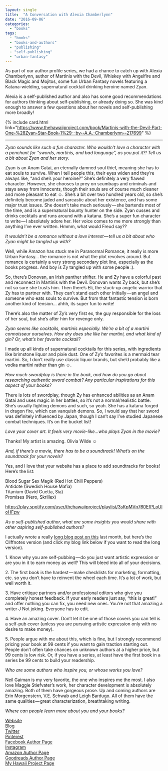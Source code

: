 ```yaml
---
layout: single
title:  "A Conversation with Alexia Chamberlynn"
date: "2016-09-06"
categories: 
  - "books"
tags: 
  - "books"
  - "books-and-authors"
  - "publishing"
  - "self-publishing"
  - "urban-fantasy"
---
```


As part of our author profile series, we had a chance to catch up with Alexia Chamberlynn, author of Martinis with the Devil, Whiskey with Angelfire and Black Magic and Mojitos, some fun Urban Fantasy novels featuring a Katana-wielding, supernatural cocktail drinking heroine named Zyan.

Alexia is a self-published author and also has some good recommendations for authors thinking about self-publishing, or already doing so. She was kind enough to answer a few questions about her novels and self-publishing more broadly!

{% include card.html link="https://www.thehawaiiproject.com/book/Martinis-with-the-Devil-Part-One-%28Zyan-Star-Book-1%29--by--A.A.-Chamberlynn--217699" %}

* * *

_Zyan sounds like such a fun character. Who wouldn’t love a character with a penchant for “swords, martinis, and bad language”, as you put it?! Tell us a bit about Zyan and her story._

Zyan is an Anam Gatai, an eternally damned soul thief, meaning she has to eat souls to survive. When I tell people this, their eyes widen and they’re always like, “and she’s your heroine?” She’s definitely a very flawed character. However, she chooses to prey on scumbags and criminals and stays away from innocents, though their souls are of course much cleaner and more pleasant to eat ☺. She’s a bit over two hundred years old, so she’s definitely become jaded and sarcastic about her existence, and has some major trust issues. She doesn’t take much seriously — she bartends most of the time, and is a supernatural bounty hunter on the side. Zyan cusses and drinks cocktails and runs around with a katana. She’s a super fun character to write — I absolutely adore her. Her voice comes to me more strongly than anything I’ve ever written. Hmmm, what would Freud say??

_It wouldn’t be a romance without a love interest — tell us a bit about who Zyan might be tangled up with?_

Well, while Amazon has stuck me in Paranormal Romance, it really is more Urban Fantasy… the romance is not what the plot revolves around. But romance is certainly a very strong secondary plot line, especially as the books progress. And boy is Zy tangled up with some people :).

So, there’s Donovan, an Irish panther shifter. He and Zy have a colorful past and reconnect in Martinis with the Devil. Donovan wants Zy back, but she’s not so sure she trusts him. Then there’s Eli, the stuck-up angelic warrior that Zy has to partner with. They can’t stand each other initially — an angel and someone who eats souls to survive. But from that fantastic tension is born another kind of tension… ahhh, its super fun to write!

There’s also the matter of Zy’s very first ex, the guy responsible for the loss of her soul, but she’s after him for revenge only.

_Zyan seems like cocktails, martinis especially. We’re a bit of a martini connoisseur ourselves. How dry does she like her martini, and what kind of gin? Or, what’s her favorite cocktail?_

I made up all kinds of supernatural cocktails for this series, with ingredients like brimstone liquor and pixie dust. One of Zy’s favorites is a mermaid tear martini. So, I don’t really use classic liquor brands, but she’d probably like a vodka martini rather than gin ☺.

_How much swordplay is there in the book, and how do you go about researching authentic sword combat? Any particular inspirations for this aspect of your books?_

There is lots of swordplay, though Zy has enhanced abilities as an Anam Gatai and uses magic in her battles, so it’s not a normal/realistic battle. She’s usually fighting demons and such, so yeah. She has a katana forged in dragon fire, which can vanquish demons. So, I would say that her sword was definitely influenced by Japan, though I can’t say I’ve studied Japanese combat techniques. It’s on the bucket list!

_Love your cover art. It feels very movie-like…who plays Zyan in the movie?_

Thanks! My artist is amazing. Olivia Wilde ☺

_And, if there’s a movie, there has to be a soundtrack! What’s on the soundtrack for your novels?_

Yes, and I love that your website has a place to add soundtracks for books! Here’s the list:

Blood Sugar Sex Magik (Red Hot Chili Peppers)  
Antidote (Swedish House Mafia)  
Titanium (David Guetta, Sia)  
Promises (Nero, Skrillex)

https://play.spotify.com/user/thehawaiiproject/playlist/3sKpMVn760EfPLoUloHFzw

_As a self-published author, what are some insights you would share with other aspiring self-published authors?_

I actually wrote a really [long blog post on this](http://alexiachamberlynn.blogspot.com/2016/08/one-year-self-pubiversary-what-ive.html) last month, but here’s the Cliffnotes version (and click my blog link below if you want to read the long version).

1\. Know why you are self-pubbing — do you just want artistic expression or are you in it to earn money as well? This will bleed into all of your decisions.

2\. The first book is the hardest — make checklists for marketing, formatting, etc. so you don’t have to reinvent the wheel each time. It’s a lot of work, but well worth it.

3\. Have critique partners and/or professional editors who give you completely honest feedback. If your early readers just say, “this is great!” and offer nothing you can fix, you need new ones. You’re not that amazing a writer J Not joking. Everyone has to edit.

4\. Have an amazing cover. Don’t let it be one of those covers you can tell is a self-pub cover (unless you are pursuing artistic expression only with no desire to make money).

5\. People argue with me about this, which is fine, but I strongly recommend pricing your book at 99 cents if you want to gain traction starting out. People don’t often take chances on unknown authors at a higher price, but 99 cents is low risk. Or, if you have a series, at least have the first book in a series be 99 cents to build your readership.

_Who are some authors who inspire you, or whose works you love?_

Neil Gaiman is my very favorite, the one who inspires me the most. I also love Maggie Stiefvater’s work, her character development is absolutely amazing. Both of them have gorgeous prose. Up and coming authors are Erin Morgenstern, V.E. Schwab and Leigh Bardugo. All of them have the same qualities — great characterization, breathtaking writing.

_Where can people learn more about you and your books?_

[Website](http://www.alexiachamberlynn.com)  
[Blog](http://alexiachamberlynn.blogspot.com)  
[Twitter](https://twitter.com/aachamberlynn)  
[Pinterest](https://www.pinterest.com/aachamberlynn/)  
[Facebook Author Page](https://www.facebook.com/pages/AA-Chamberlynn-Fantasy-Writer/123550081009990)  
[Instagram](https://www.instagram.com/aachamberlynn/)  
[Amazon Author Page](http://amazon.com/author/aachamberlynn)  
[Goodreads Author Page](https://www.goodreads.com/aachamberlynn)  
[My Hawaii Project Page](https://www.thehawaiiproject.com/source/author_A.A.-Chamberlynn--962)
